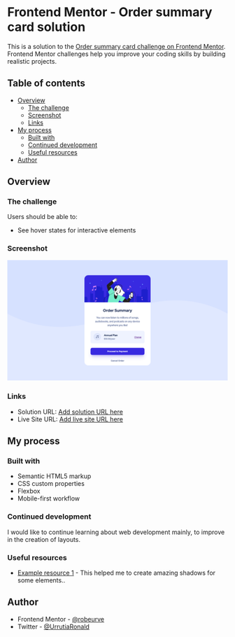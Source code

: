 # Frontend Mentor - Order summary card solution

This is a solution to the [Order summary card challenge on Frontend Mentor](https://www.frontendmentor.io/challenges/order-summary-component-QlPmajDUj). Frontend Mentor challenges help you improve your coding skills by building realistic projects.

## Table of contents

- [Overview](#overview)
  - [The challenge](#the-challenge)
  - [Screenshot](#screenshot)
  - [Links](#links)
- [My process](#my-process)
  - [Built with](#built-with)
  - [Continued development](#continued-development)
  - [Useful resources](#useful-resources)
- [Author](#author)

## Overview

### The challenge

Users should be able to:

- See hover states for interactive elements

### Screenshot

![image](images/Screenshot-order-summary-card.png)

### Links

- Solution URL: [Add solution URL here](https://github.com/robeurve/cardFrontendMentor)
- Live Site URL: [Add live site URL here](https://your-live-site-url.com)

## My process

### Built with

- Semantic HTML5 markup
- CSS custom properties
- Flexbox
- Mobile-first workflow

### Continued development

I would like to continue learning about web development mainly, to improve in the creation of layouts.

### Useful resources

- [Example resource 1](https://getcssscan.com/css-box-shadow-examples) - This helped me to create amazing shadows for some elements..

## Author

- Frontend Mentor - [@robeurve](https://www.frontendmentor.io/profile/robeurve)
- Twitter - [@UrrutiaRonald](https://www.twitter.com/UrrutiaRonald)

